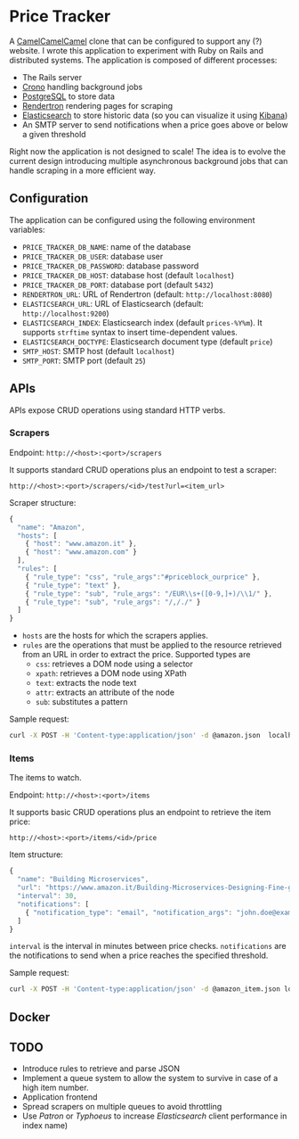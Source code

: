 # Price Tracker

A [CamelCamelCamel](https://www.camelcamelcamel.com) clone that can be configured to support any (?) website.
I wrote this application to experiment with Ruby on Rails and distributed systems.
The application is composed of different processes:

* The Rails server
* [Crono](https://github.com/plashchynski/crono/issues) handling background jobs
* [PostgreSQL](https://www.postgresql.org/) to store data
* [Rendertron](https://github.com/GoogleChrome/rendertron) rendering pages for scraping
* [Elasticsearch](https://www.elastic.co/products/elasticsearch) to store historic data (so you can visualize it using [Kibana](https://www.elastic.co/products/kibana))
* An SMTP server to send notifications when a price goes above or below a given threshold

Right now the application is not designed to scale! The idea is to evolve the current design introducing multiple asynchronous background jobs that can handle scraping in a more efficient way.

## Configuration

The application can be configured using the following environment variables:

* `PRICE_TRACKER_DB_NAME`: name of the database
* `PRICE_TRACKER_DB_USER`: database user
* `PRICE_TRACKER_DB_PASSWORD`: database password
* `PRICE_TRACKER_DB_HOST`: database host (default `localhost`)
* `PRICE_TRACKER_DB_PORT`: database port (default `5432`)
* `RENDERTRON_URL`: URL of Rendertron (default: `http://localhost:8080`)
* `ELASTICSEARCH_URL`: URL of Elasticsearch (default: `http://localhost:9200`)
* `ELASTICSEARCH_INDEX`: Elasticsearch index (default `prices-%Y%m`). It supports `strftime` syntax to insert time-dependent values.
* `ELASTICSEARCH_DOCTYPE`: Elasticsearch document type (default `price`)
* `SMTP_HOST`: SMTP host (default `localhost`)
* `SMTP_PORT`: SMTP port (default `25`)

## APIs

APIs expose CRUD operations using standard HTTP verbs.

### Scrapers

Endpoint: `http://<host>:<port>/scrapers`

It supports standard CRUD operations plus an endpoint to test a scraper:

`http://<host>:<port>/scrapers/<id>/test?url=<item_url>`

Scraper structure:

```javascript
{
  "name": "Amazon",
  "hosts": [
    { "host": "www.amazon.it" },
    { "host": "www.amazon.com" }
  ],
  "rules": [
    { "rule_type": "css", "rule_args":"#priceblock_ourprice" },
    { "rule_type": "text" },
    { "rule_type": "sub", "rule_args": "/EUR\\s+([0-9,]+)/\\1/" },
    { "rule_type": "sub", "rule_args": "/,/./" }
  ]
}
```

* `hosts` are the hosts for which the scrapers applies.
* `rules` are the operations that must be applied to the resource retrieved from an URL in order to extract the price. Supported types are 
  * `css`: retrieves a DOM node using a selector
  * `xpath`: retrieves a DOM node using XPath
  * `text`: extracts the node text
  * `attr`: extracts an attribute of the node
  * `sub`: substitutes a pattern

Sample request:

```bash
curl -X POST -H 'Content-type:application/json' -d @amazon.json  localhost:3000/scrapers
```

### Items

The items to watch.

Endpoint: `http://<host>:<port>/items`

It supports basic CRUD operations plus an endpoint to retrieve the item price:

`http://<host>:<port>/items/<id>/price`

Item structure:

```javascript
{
  "name": "Building Microservices",
  "url": "https://www.amazon.it/Building-Microservices-Designing-Fine-grained-Systems/dp/1492034029/ref=sr_1_2?ie=UTF8&qid=1552553769&sr=8-2&keywords=microservices",
  "interval": 30,
  "notifications": [
    { "notification_type": "email", "notification_args": "john.doe@example.com", "threshold": 30 }
  ]
}
```

`interval` is the interval in minutes between price checks.
`notifications` are the notifications to send when a price reaches the specified threshold.

Sample request:

```bash
curl -X POST -H 'Content-type:application/json' -d @amazon_item.json localhost:3000/items
```

## Docker

## TODO

* Introduce rules to retrieve and parse JSON
* Implement a queue system to allow the system to survive in case of a high item number.
* Application frontend
* Spread scrapers on multiple queues to avoid throttling
* Use *Patron* or *Typhoeus* to increase *Elasticsearch* client performance
  in index name)
